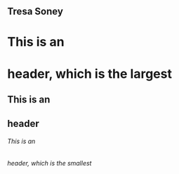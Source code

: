 ## Tresa Soney
# This is an <h1> header, which is the largest
## This is an <h2> header

###### This is an <h6> header, which is the smallest
